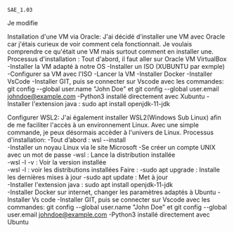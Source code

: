                                                                                   SAE_1.03

Je modifie 

Installation d'une VM via Oracle: 
J'ai décidé d'installer une VM avec Oracle car j'étais curieux de voir comment cela fonctionnait. Je voulais comprendre ce qu'était une VM mais surtout comment en installer une. 
Processus d'installation :
Tout d'abord, il faut aller sur Oracle VM VirtualBox
-Installer la VM adapté à notre OS 
-Installer un ISO (XUBUNTU par exmple)
-Configurer sa VM avec l'ISO
-Lancer la VM
-Installer Docker 
-Installer VsCode
-Installer GIT, puis se connecter sur Vscode avec les commandes: git config --global user.name "John Doe"  et  git config --global user.email johndoe@example.com
-Python3 installé directement avec Xubuntu
-Installer l'extension java : sudo apt install openjdk-11-jdk   


Configurer WSL2:
J'ai également installer WSL2(Windows Sub Linux) afin de me faciliter l'accès à un environnement Linux. Avec une simple commande, je peux désormais accèder à l'univers de Linux. 
Processus d'installation:
-Tout d’abord : wsl --install  
-Installer un noyau Linux via le site Microsoft 
-Se créer un compte UNIX avec un mot de passe 
-wsl : Lance la distribution installée  
-wsl -l -v : Voir la version installée  
-wsl -l : voir les distributions installées 
Faire : 
-sudo apt upgrade : Installe les dernières mises à jour 
-sudo apt update : Met à jour  
-Installer l'extension java : sudo apt install openjdk-11-jdk   
-Installer Docker sur internet, changer les paramètres adaptés à Ubuntu 
-Installer Vs code 
-Installer GIT, puis se connecter sur Vscode avec les commandes: git config --global user.name "John Doe"  et  git config --global user.email johndoe@example.com
-Python3 installé directement avec Ubuntu 
 
